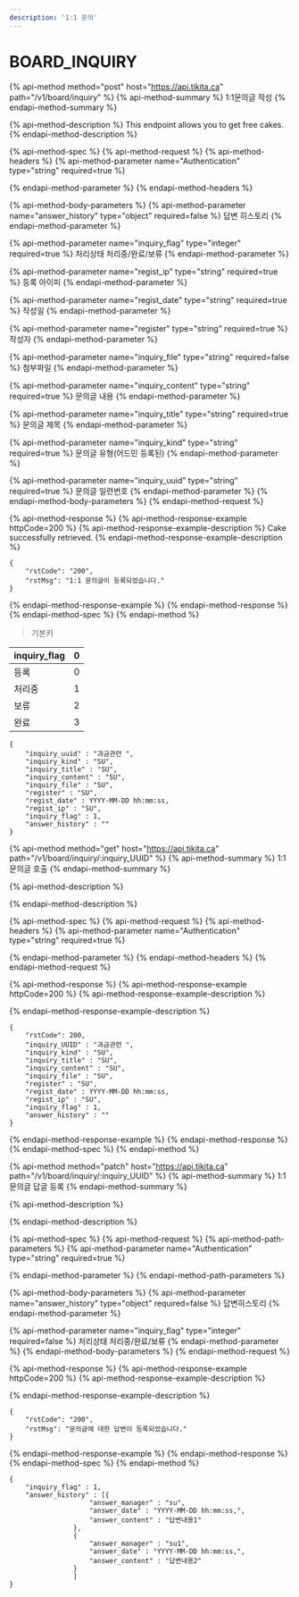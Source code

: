 ```yaml
---
description: '1:1 문의'
---
```


# BOARD\_INQUIRY

{% api-method method="post" host="https://api.tikita.ca" path="/v1/board/inquiry" %}
{% api-method-summary %}
1:1문의글 작성 
{% endapi-method-summary %}

{% api-method-description %}
This endpoint allows you to get free cakes.
{% endapi-method-description %}

{% api-method-spec %}
{% api-method-request %}
{% api-method-headers %}
{% api-method-parameter name="Authentication" type="string" required=true %}

{% endapi-method-parameter %}
{% endapi-method-headers %}

{% api-method-body-parameters %}
{% api-method-parameter name="answer\_history" type="object" required=false %}
답변 히스토리 
{% endapi-method-parameter %}

{% api-method-parameter name="inquiry\_flag" type="integer" required=true %}
처리상태 처리중/완료/보류
{% endapi-method-parameter %}

{% api-method-parameter name="regist\_ip" type="string" required=true %}
등록 아이피 
{% endapi-method-parameter %}

{% api-method-parameter name="regist\_date" type="string" required=true %}
작성일 
{% endapi-method-parameter %}

{% api-method-parameter name="register" type="string" required=true %}
작성자 
{% endapi-method-parameter %}

{% api-method-parameter name="inquiry\_file" type="string" required=false %}
첨부파일 
{% endapi-method-parameter %}

{% api-method-parameter name="inquiry\_content" type="string" required=true %}
문의글 내용 
{% endapi-method-parameter %}

{% api-method-parameter name="inquiry\_title" type="string" required=true %}
문의글 제목 
{% endapi-method-parameter %}

{% api-method-parameter name="inquiry\_kind" type="string" required=true %}
문의글 유형\(어드민 등록된\)
{% endapi-method-parameter %}

{% api-method-parameter name="inquiry\_uuid" type="string" required=true %}
문의글 일련번호 
{% endapi-method-parameter %}
{% endapi-method-body-parameters %}
{% endapi-method-request %}

{% api-method-response %}
{% api-method-response-example httpCode=200 %}
{% api-method-response-example-description %}
Cake successfully retrieved.
{% endapi-method-response-example-description %}

```
{
    "rstCode": "200",
    "rstMsg": "1:1 문의글이 등록되었습니다."
}
```
{% endapi-method-response-example %}
{% endapi-method-response %}
{% endapi-method-spec %}
{% endapi-method %}

> 기본키

| inquiry\_flag | 0 |
| :--- | :--- |
| 등록  | 0 |
| 처리중  | 1 |
| 보류  | 2 |
| 완료  | 3 |

```text
{
    "inquiry_uuid" : "과금관련 ",
    "inquiry_kind" : "SU",
    "inquiry_title" : "SU",
    "inquiry_content" : "SU",
    "inquiry_file" : "SU",
    "register" : "SU",    
    "regist_date" : YYYY-MM-DD hh:mm:ss,
    "regist_ip" : "SU",        
    "inquiry_flag" : 1,
    "answer_history" : ""
}
```

{% api-method method="get" host="https://api.tikita.ca" path="/v1/board/inquiry/:inquiry\_UUID" %}
{% api-method-summary %}
1:1 문의글 호출 
{% endapi-method-summary %}

{% api-method-description %}

{% endapi-method-description %}

{% api-method-spec %}
{% api-method-request %}
{% api-method-headers %}
{% api-method-parameter name="Authentication" type="string" required=true %}

{% endapi-method-parameter %}
{% endapi-method-headers %}
{% endapi-method-request %}

{% api-method-response %}
{% api-method-response-example httpCode=200 %}
{% api-method-response-example-description %}

{% endapi-method-response-example-description %}

```
{
    "rstCode": 200,
    "inquiry_UUID" : "과금관련 ",
    "inquiry_kind" : "SU",
    "inquiry_title" : "SU",
    "inquiry_content" : "SU",
    "inquiry_file" : "SU",
    "register" : "SU",    
    "regist_date" : YYYY-MM-DD hh:mm:ss,
    "regist_ip" : "SU",        
    "inquiry_flag" : 1,
    "answer_history" : ""
}
```
{% endapi-method-response-example %}
{% endapi-method-response %}
{% endapi-method-spec %}
{% endapi-method %}

{% api-method method="patch" host="https://api.tikita.ca" path="/v1/board/inquiry/:inquiry\_UUID" %}
{% api-method-summary %}
1:1문의글 답글 등록 
{% endapi-method-summary %}

{% api-method-description %}

{% endapi-method-description %}

{% api-method-spec %}
{% api-method-request %}
{% api-method-path-parameters %}
{% api-method-parameter name="Authentication" type="string" required=true %}

{% endapi-method-parameter %}
{% endapi-method-path-parameters %}

{% api-method-body-parameters %}
{% api-method-parameter name="answer\_history" type="object" required=false %}
답변히스토리 
{% endapi-method-parameter %}

{% api-method-parameter name="inquiry\_flag" type="integer" required=false %}
처리상태 처리중/완료/보류 
{% endapi-method-parameter %}
{% endapi-method-body-parameters %}
{% endapi-method-request %}

{% api-method-response %}
{% api-method-response-example httpCode=200 %}
{% api-method-response-example-description %}

{% endapi-method-response-example-description %}

```
{
    "rstCode": "200",
    "rstMsg": "문의글에 대한 답변이 등록되었습니다."
}
```
{% endapi-method-response-example %}
{% endapi-method-response %}
{% endapi-method-spec %}
{% endapi-method %}

```text
{
    "inquiry_flag" : 1,
    "answer_history" : [{
                    "answer_manager" : "su",
                    "answer_date" : "YYYY-MM-DD hh:mm:ss,",
                    "answer_content" : "답변내용1"
                },
                {
                    "answer_manager" : "su1",
                    "answer_date" : "YYYY-MM-DD hh:mm:ss,",
                    "answer_content" : "답변내용2"
                }                
                ]
}
```

